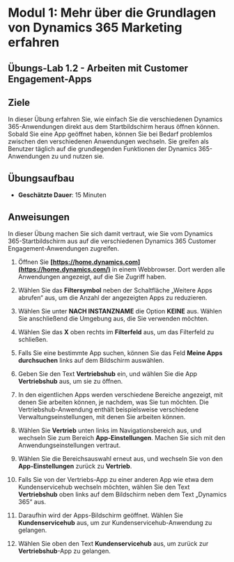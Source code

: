 ﻿---
lab:
    title: 'Lab 1.2: Arbeiten mit Customer Engagement-Apps'
    module: 'Modul 1: Mehr über die Grundlagen von Dynamics 365 Marketing erfahren'
---

Modul 1: Mehr über die Grundlagen von Dynamics 365 Marketing erfahren
========================

## Übungs-Lab 1.2 - Arbeiten mit Customer Engagement-Apps 

## Ziele

In dieser Übung erfahren Sie, wie einfach Sie die verschiedenen Dynamics 365-Anwendungen direkt aus dem Startbildschirm heraus öffnen können. Sobald Sie eine App geöffnet haben, können Sie bei Bedarf problemlos zwischen den verschiedenen Anwendungen wechseln. Sie greifen als Benutzer täglich auf die grundlegenden Funktionen der Dynamics 365-Anwendungen zu und nutzen sie.


## Übungsaufbau

  - **Geschätzte Dauer**: 15 Minuten

## Anweisungen

In dieser Übung machen Sie sich damit vertraut, wie Sie vom Dynamics 365-Startbildschirm aus auf die verschiedenen Dynamics 365 Customer Engagement-Anwendungen zugreifen. 

1. Öffnen Sie **[https://home.dynamics.com](https://home.dynamics.com/)** in einem Webbrowser. Dort werden alle Anwendungen angezeigt, auf die Sie Zugriff haben. 

2. Wählen Sie das **Filtersymbol** neben der Schaltfläche „Weitere Apps abrufen“ aus, um die Anzahl der angezeigten Apps zu reduzieren. 

3. Wählen Sie unter **NACH INSTANZNAME** die Option **KEINE** aus. Wählen Sie anschließend die Umgebung aus, die Sie verwenden möchten. 

4. Wählen Sie das **X** oben rechts im **Filterfeld** aus, um das Filterfeld zu schließen. 

5. Falls Sie eine bestimmte App suchen, können Sie das Feld **Meine Apps durchsuchen** links auf dem Bildschirm auswählen. 

6. Geben Sie den Text **Vertriebshub** ein, und wählen Sie die App **Vertriebshub** aus, um sie zu öffnen. 

7. In den eigentlichen Apps werden verschiedene Bereiche angezeigt, mit denen Sie arbeiten können, je nachdem, was Sie tun möchten. Die Vertriebshub-Anwendung enthält beispielsweise verschiedene Verwaltungseinstellungen, mit denen Sie arbeiten können. 

8. Wählen Sie **Vertrieb** unten links im Navigationsbereich aus, und wechseln Sie zum Bereich **App-Einstellungen**. Machen Sie sich mit den Anwendungseinstellungen vertraut.

9. Wählen Sie die Bereichsauswahl erneut aus, und wechseln Sie von den **App-Einstellungen** zurück zu **Vertrieb**.

10. Falls Sie von der Vertriebs-App zu einer anderen App wie etwa dem Kundenservicehub wechseln möchten, wählen Sie den Text **Vertriebshub** oben links auf dem Bildschirm neben dem Text „Dynamics 365“ aus. 

11. Daraufhin wird der Apps-Bildschirm geöffnet. Wählen Sie **Kundenservicehub** aus, um zur Kundenservicehub-Anwendung zu gelangen. 

12. Wählen Sie oben den Text **Kundenservicehub** aus, um zurück zur **Vertriebshub**-App zu gelangen. 
